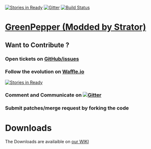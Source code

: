 [![Stories in Ready](https://badge.waffle.io/strator-dev/greenpepper.png?label=ready&title=Stories%20in%20Ready)](http://waffle.io/strator-dev/greenpepper) [![Gitter](https://badges.gitter.im/Join%20Chat.svg)](https://gitter.im/strator-dev/greenpepper?utm_source=badge&utm_medium=badge&utm_campaign=pr-badge&utm_content=badge) [![Build Status](https://travis-ci.org/strator-dev/greenpepper.svg?branch=master)](https://travis-ci.org/strator-dev/greenpepper)

# [GreenPepper (Modded by Strator)](https://greenpepper.atlassian.net/wiki)

## Want to Contribute ? 

### Open tickets on [GitHub/issues](https://github.com/strator-dev/greenpepper/issues)

### Follow the evolution on [Waffle.io](https://waffle.io/strator-dev/greenpepper) 

[![Stories in Ready](https://badge.waffle.io/strator-dev/greenpepper.png?label=ready&title=Stories%20in%20Ready)](http://waffle.io/strator-dev/greenpepper)

### Comment and Communicate on [![Gitter](https://badges.gitter.im/Join%20Chat.svg)](https://gitter.im/strator-dev/greenpepper?utm_source=badge&utm_medium=badge&utm_campaign=pr-badge&utm_content=badge)

### Submit patches/merge request by forking the code

# Downloads

The Downloads are availaible on [our WIKI](https://greenpepper.atlassian.net/wiki)
